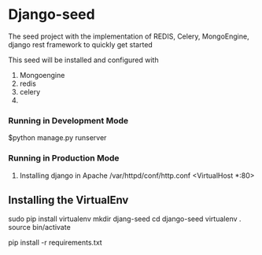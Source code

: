 # Django-seed
The seed project with the implementation of REDIS, Celery, MongoEngine, django rest framework to quickly get started 

This seed will be installed and configured with 

1. Mongoengine
2. redis 
3. celery
4. 


### Running in Development Mode
$python manage.py runserver



### Running in Production Mode 

1. Installing django in Apache
/var/httpd/conf/http.conf
<VirtualHost *:80>


</VirtualHost>




## Installing the VirtualEnv
sudo pip install virtualenv
mkdir djang-seed
cd django-seed
virtualenv . 
source bin/activate



pip install -r requirements.txt






